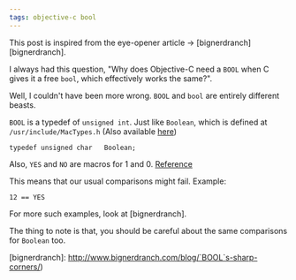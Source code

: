 ```yaml
---
tags: objective-c bool
---
```


This post is inspired from the eye-opener article -> [bignerdranch][bignerdranch].

I always had this question, "Why does Objective-C need a `BOOL` when C gives it a free `bool`, which effectively works the same?".

Well, I couldn't have been more wrong. `BOOL` and `bool` are entirely different beasts.

`BOOL` is a typedef of `unsigned int`. Just like `Boolean`, which is defined at `/usr/include/MacTypes.h` (Also available [here](https://opensource.apple.com/source/CarbonHeaders/CarbonHeaders-18.1/MacTypes.h))

```
typedef unsigned char   Boolean;
```

Also, `YES` and `NO` are macros for 1 and 0. [Reference](http://nshipster.com/`BOOL`/)

This means that our usual comparisons might fail. Example:

```
12 == YES
```

For more such examples, look at [bignerdranch].

The thing to note is that, you should be careful about the same comparisons for `Boolean` too.

[bignerdranch]: http://www.bignerdranch.com/blog/`BOOL`s-sharp-corners/)

